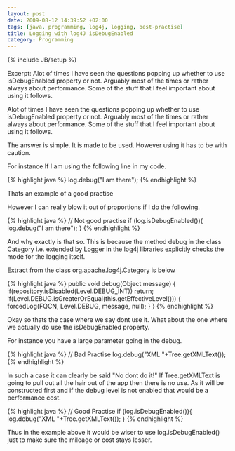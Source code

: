 ```yaml
---
layout: post
date: 2009-08-12 14:39:52 +02:00
tags: [java, programming, log4j, logging, best-practise]
title: Logging with log4J isDebugEnabled
category: Programming
---
```

{% include JB/setup %}


Excerpt: Alot of times I have seen the questions popping up whether to use isDebugEnabled property or not. Arguably most of the times or rather always about performance. Some of the stuff that I feel important about using it follows.

Alot of times I have seen the questions popping up whether to use isDebugEnabled property or not. Arguably most of the times or rather always about performance. Some of the stuff that I feel important about using it follows.

The answer is simple. It is made to be used. However using it has to be with caution.

For instance 
If I am using the following line in my code.

{% highlight java %}
	log.debug("I am there"); 
{% endhighlight %}

Thats an example of a good practise

However I can really blow it out of proportions if I do the following.

{% highlight java %}
	// Not good practise
	if (log.isDebugEnabled()){
	    log.debug("I am there"); 
	}
{% endhighlight %}

And why exactly is that so. This is because the method debug in the class Category i.e. extended by Logger in the log4j libraries explicitly checks the mode for the logging itself.

Extract from the class org.apache.log4j.Category is below

{% highlight java %}
	public void debug(Object message) {
		if(repository.isDisabled(Level.DEBUG_INT))
			return;
		if(Level.DEBUG.isGreaterOrEqual(this.getEffectiveLevel())) {
			forcedLog(FQCN, Level.DEBUG, message, null);
		}
	} 
{% endhighlight %}


Okay so thats the case where we say dont use it. What about the one where we actually do use the isDebugEnabled property.
	
For instance you have a large parameter going in the debug.
 
{% highlight java %}
	// Bad Practise
 	log.debug("XML "+Tree.getXMLText());
{% endhighlight %}

In such a case it can clearly be said "No dont do it!" If Tree.getXMLText is going to pull out all the hair out of the app then there is no use. As it will be constructed first and if the debug level is not enabled that would be a performance cost.

{% highlight java %}
	// Good Practise
	if (log.isDebugEnabled()){
	    log.debug("XML "+Tree.getXMLText());
	}
{% endhighlight %}

Thus in the example above it would be wiser to use log.isDebugEnabled() just to make sure the mileage or cost stays lesser. 

